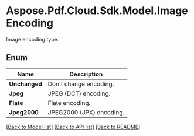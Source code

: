 ﻿# Aspose.Pdf.Cloud.Sdk.Model.ImageEncoding
Image encoding type.

## Enum

 Name | Description
------------ | ------------
**Unchanged** | Don't change encoding.
**Jpeg** | JPEG (DCT) encoding.
**Flate** | Flate encoding.
**Jpeg2000** | JPEG2000 (JPX) encoding.


[[Back to Model list]](../README.md#documentation-for-models) [[Back to API list]](../README.md#documentation-for-api-endpoints) [[Back to README]](../README.md)

